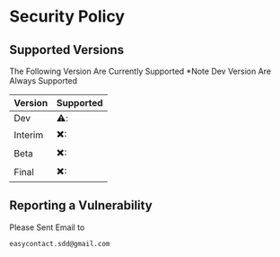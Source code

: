 # Security Policy

## Supported Versions

The Following Version Are Currently Supported
*Note Dev Version Are Always Supported

| Version | Supported          |
| ------- | ------------------ |
| Dev     | ⚠️: |
| Interim | ✖️: |
| Beta    | ✖️:                |
| Final   | ✖️: |

## Reporting a Vulnerability

Please Sent Email to

```bash
easycontact.sdd@gmail.com
```
